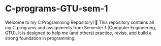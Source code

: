 # C-programs-GTU-sem-1
Welcome to my C Programming Repository! 🚀 This repository contains all my C programs and assignments from Semester 1 (Computer Engineering, GTU). It is designed to help me (and others) practice, revise, and build a strong foundation in programming.
